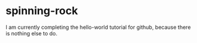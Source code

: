 # spinning-rock

I am currently completing the hello-world tutorial for github, because there is nothing else to do.
